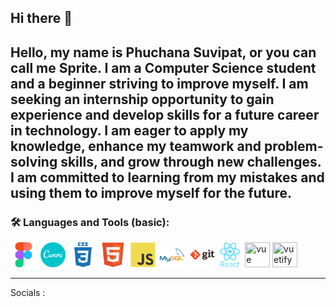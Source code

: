 ## Hi there 👋

Hello, my name is Phuchana Suvipat, or you can call me Sprite. I am a Computer Science student and a beginner striving to improve myself. I am seeking an internship opportunity to gain experience and develop skills for a future career in technology.
I am eager to apply my knowledge, enhance my teamwork and problem-solving skills, and grow through new challenges. I am committed to learning from my mistakes and using them to improve myself for the future.
---

### :hammer_and_wrench: Languages and Tools (basic): 
<div>
  <img src="https://github.com/devicons/devicon/blob/master/icons/figma/figma-original.svg" title="figma" alt="figma" width="40" height="40"/>&nbsp;
    <img src="https://github.com/devicons/devicon/blob/master/icons/canva/canva-original.svg" title="canva" alt="canva" width="40" height="40"/>&nbsp;
  <img src="https://github.com/devicons/devicon/blob/master/icons/css3/css3-plain-wordmark.svg"  title="CSS3" alt="CSS" width="40" height="40"/>&nbsp;
  <img src="https://github.com/devicons/devicon/blob/master/icons/html5/html5-original.svg" title="HTML5" alt="HTML" width="40" height="40"/>&nbsp;
  <img src="https://github.com/devicons/devicon/blob/master/icons/javascript/javascript-original.svg" title="JavaScript" alt="JavaScript" width="40" height="40"/>&nbsp;
  <img src="https://github.com/devicons/devicon/blob/master/icons/mysql/mysql-original-wordmark.svg" title="MySQL"  alt="MySQL" width="40" height="40"/>&nbsp;
  <img src="https://github.com/devicons/devicon/blob/master/icons/git/git-original-wordmark.svg" title="Git" **alt="Git" width="40" height="40"/>
  <img src="https://github.com/devicons/devicon/blob/master/icons/react/react-original-wordmark.svg" title="react" **alt="react" width="40" height="40"/>
  <img src="https://github.com/devicons/devicon/blob/master/icons/vue/vue-original-wordmark.svg" title="vue" **alt="vue" width="40" height="40"/>
  <img src="https://github.com/devicons/devicon/blob/master/icons/vuetify/vuetify-original-wordmark.svg" title="vuetify" **alt="vuetify" width="40" height="40"/>
  
  
  

</div>

---

Socials : 

</div>
